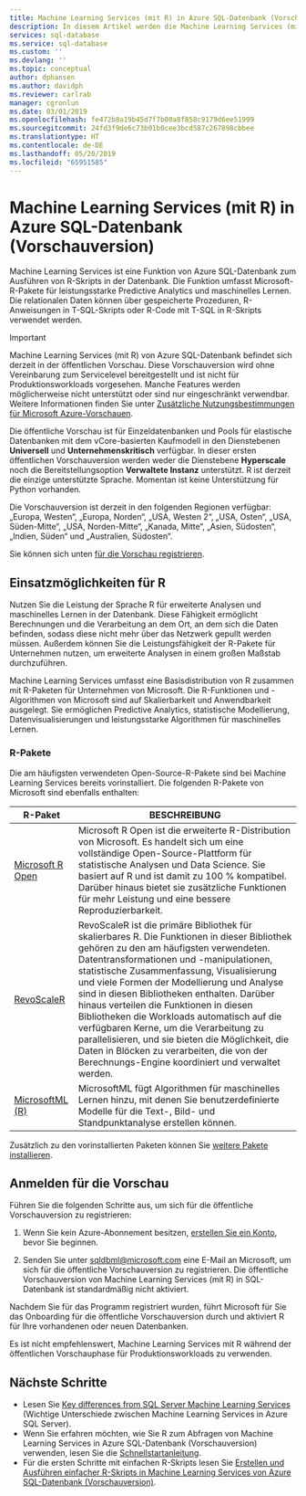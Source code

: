 ```yaml
---
title: Machine Learning Services (mit R) in Azure SQL-Datenbank (Vorschauversion) – Übersicht
description: In diesem Artikel werden die Machine Learning Services (mit R) in Azure SQL-Datenbank und ihre Funktionsweise erläutert.
services: sql-database
ms.service: sql-database
ms.custom: ''
ms.devlang: ''
ms.topic: conceptual
author: dphansen
ms.author: davidph
ms.reviewer: carlrab
manager: cgronlun
ms.date: 03/01/2019
ms.openlocfilehash: fe472b8a19b45d7f7b00a8f858c9179d6ee51999
ms.sourcegitcommit: 24fd3f9de6c73b01b0cee3bcd587c267898cbbee
ms.translationtype: HT
ms.contentlocale: de-DE
ms.lasthandoff: 05/20/2019
ms.locfileid: "65951585"
---
```

# <a name="azure-sql-database-machine-learning-services-with-r-preview"></a>Machine Learning Services (mit R) in Azure SQL-Datenbank (Vorschauversion)

Machine Learning Services ist eine Funktion von Azure SQL-Datenbank zum Ausführen von R-Skripts in der Datenbank. Die Funktion umfasst Microsoft-R-Pakete für leistungsstarke Predictive Analytics und maschinelles Lernen. Die relationalen Daten können über gespeicherte Prozeduren, R-Anweisungen in T-SQL-Skripts oder R-Code mit T-SQL in R-Skripts verwendet werden.

> [!IMPORTANT]
> Machine Learning Services (mit R) von Azure SQL-Datenbank befindet sich derzeit in der öffentlichen Vorschau.
> Diese Vorschauversion wird ohne Vereinbarung zum Servicelevel bereitgestellt und ist nicht für Produktionsworkloads vorgesehen. Manche Features werden möglicherweise nicht unterstützt oder sind nur eingeschränkt verwendbar.
> Weitere Informationen finden Sie unter [Zusätzliche Nutzungsbestimmungen für Microsoft Azure-Vorschauen](https://azure.microsoft.com/support/legal/preview-supplemental-terms/).
>
> Die öffentliche Vorschau ist für Einzeldatenbanken und Pools für elastische Datenbanken mit dem vCore-basierten Kaufmodell in den Dienstebenen **Universell** und **Unternehmenskritisch** verfügbar. In dieser ersten öffentlichen Vorschauversion werden weder die Dienstebene **Hyperscale** noch die Bereitstellungsoption **Verwaltete Instanz** unterstützt. R ist derzeit die einzige unterstützte Sprache. Momentan ist keine Unterstützung für Python vorhanden.
>
> Die Vorschauversion ist derzeit in den folgenden Regionen verfügbar: „Europa, Westen“, „Europa, Norden“, „USA, Westen 2“, „USA, Osten“, „USA, Süden-Mitte“, „USA, Norden-Mitte“, „Kanada, Mitte“, „Asien, Südosten“, „Indien, Süden“ und „Australien, Südosten“.
>
> Sie können sich unten [für die Vorschau registrieren](#signup).

## <a name="what-you-can-do-with-r"></a>Einsatzmöglichkeiten für R

Nutzen Sie die Leistung der Sprache R für erweiterte Analysen und maschinelles Lernen in der Datenbank. Diese Fähigkeit ermöglicht Berechnungen und die Verarbeitung an dem Ort, an dem sich die Daten befinden, sodass diese nicht mehr über das Netzwerk gepullt werden müssen. Außerdem können Sie die Leistungsfähigkeit der R-Pakete für Unternehmen nutzen, um erweiterte Analysen in einem großen Maßstab durchzuführen.

Machine Learning Services umfasst eine Basisdistribution von R zusammen mit R-Paketen für Unternehmen von Microsoft. Die R-Funktionen und -Algorithmen von Microsoft sind auf Skalierbarkeit und Anwendbarkeit ausgelegt. Sie ermöglichen Predictive Analytics, statistische Modellierung, Datenvisualisierungen und leistungsstarke Algorithmen für maschinelles Lernen.

### <a name="r-packages"></a>R-Pakete

Die am häufigsten verwendeten Open-Source-R-Pakete sind bei Machine Learning Services bereits vorinstalliert. Die folgenden R-Pakete von Microsoft sind ebenfalls enthalten:

| R-Paket | BESCHREIBUNG|
|-|-|
| [Microsoft R Open](https://mran.microsoft.com/rro) | Microsoft R Open ist die erweiterte R-Distribution von Microsoft. Es handelt sich um eine vollständige Open-Source-Plattform für statistische Analysen und Data Science. Sie basiert auf R und ist damit zu 100 % kompatibel. Darüber hinaus bietet sie zusätzliche Funktionen für mehr Leistung und eine bessere Reproduzierbarkeit. |
| [RevoScaleR](https://docs.microsoft.com/sql/advanced-analytics/r/ref-r-revoscaler) | RevoScaleR ist die primäre Bibliothek für skalierbares R. Die Funktionen in dieser Bibliothek gehören zu den am häufigsten verwendeten. Datentransformationen und -manipulationen, statistische Zusammenfassung, Visualisierung und viele Formen der Modellierung und Analyse sind in diesen Bibliotheken enthalten. Darüber hinaus verteilen die Funktionen in diesen Bibliotheken die Workloads automatisch auf die verfügbaren Kerne, um die Verarbeitung zu parallelisieren, und sie bieten die Möglichkeit, die Daten in Blöcken zu verarbeiten, die von der Berechnungs-Engine koordiniert und verwaltet werden. |
| [MicrosoftML (R)](https://docs.microsoft.com/sql/advanced-analytics/r/ref-r-microsoftml) | MicrosoftML fügt Algorithmen für maschinelles Lernen hinzu, mit denen Sie benutzerdefinierte Modelle für die Text-, Bild- und Standpunktanalyse erstellen können. |

Zusätzlich zu den vorinstallierten Paketen können Sie [weitere Pakete installieren](sql-database-machine-learning-services-add-r-packages.md).

<a name="signup"></a>

## <a name="sign-up-for-the-preview"></a>Anmelden für die Vorschau

Führen Sie die folgenden Schritte aus, um sich für die öffentliche Vorschauversion zu registrieren:

1. Wenn Sie kein Azure-Abonnement besitzen, [erstellen Sie ein Konto](https://azure.microsoft.com/free/), bevor Sie beginnen.

2. Senden Sie unter [sqldbml@microsoft.com](mailto:sqldbml@microsoft.com) eine E-Mail an Microsoft, um sich für die öffentliche Vorschauversion zu registrieren. Die öffentliche Vorschauversion von Machine Learning Services (mit R) in SQL-Datenbank ist standardmäßig nicht aktiviert.

Nachdem Sie für das Programm registriert wurden, führt Microsoft für Sie das Onboarding für die öffentliche Vorschauversion durch und aktiviert R für Ihre vorhandenen oder neuen Datenbanken.

Es ist nicht empfehlenswert, Machine Learning Services mit R während der öffentlichen Vorschauphase für Produktionsworkloads zu verwenden.

## <a name="next-steps"></a>Nächste Schritte

- Lesen Sie [Key differences from SQL Server Machine Learning Services](sql-database-machine-learning-services-differences.md) (Wichtige Unterschiede zwischen Machine Learning Services in Azure SQL Server).
- Wenn Sie erfahren möchten, wie Sie R zum Abfragen von Machine Learning Services in Azure SQL-Datenbank (Vorschauversion) verwenden, lesen Sie die [Schnellstartanleitung](sql-database-connect-query-r.md).
- Für die ersten Schritte mit einfachen R-Skripts lesen Sie [Erstellen und Ausführen einfacher R-Skripts in Machine Learning Services von Azure SQL-Datenbank (Vorschauversion)](sql-database-quickstart-r-create-script.md).

